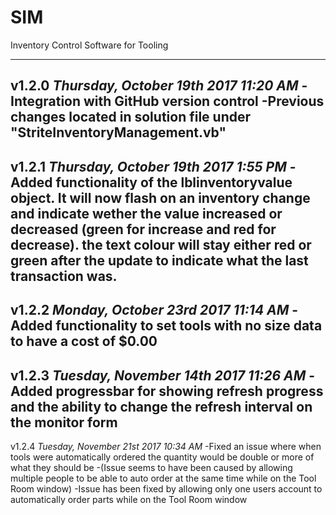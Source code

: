 # SIM
Inventory Control Software for Tooling

----------------------------------------------------------------------------------------------------------------------------
v1.2.0 
*Thursday, October 19th 2017 11:20 AM*
-Integration with GitHub version control
-Previous changes located in solution file under "StriteInventoryManagement.vb"
----------------------------------------------------------------------------------------------------------------------------
v1.2.1
*Thursday, October 19th 2017 1:55 PM*
-Added functionality of the lblinventoryvalue object. It will now flash on an inventory change and indicate wether the value increased or decreased (green for increase and red for decrease). the text colour will stay either red or green after the update to indicate what the last transaction was.
---------------------------------------------------------------------------------------------------------------------------
v1.2.2
*Monday, October 23rd 2017 11:14 AM*
-Added functionality to set tools with no size data to have a cost of $0.00
---------------------------------------------------------------------------------------------------------------------------
v1.2.3
*Tuesday, November 14th 2017 11:26 AM*
-Added progressbar for showing refresh progress and the ability to change the refresh interval on the monitor form
---------------------------------------------------------------------------------------------------------------------------
v1.2.4
*Tuesday, November 21st 2017 10:34 AM*
-Fixed an issue where when tools were automatically ordered the quantity would be double or more of what they should be
-(Issue seems to have been caused by allowing multiple people to be able to auto order at the same time while on the Tool Room window)
-Issue has been fixed by allowing only one users account to automatically order parts while on the Tool Room window
